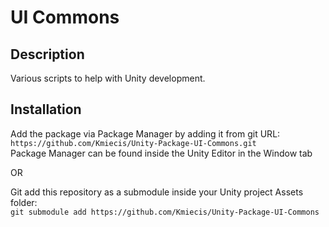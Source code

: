 # UI Commons

## Description

Various scripts to help with Unity development.  

## Installation

Add the package via Package Manager by adding it from git URL:  
`https://github.com/Kmiecis/Unity-Package-UI-Commons.git`  
Package Manager can be found inside the Unity Editor in the Window tab

OR

Git add this repository as a submodule inside your Unity project Assets folder:  
`git submodule add https://github.com/Kmiecis/Unity-Package-UI-Commons`
